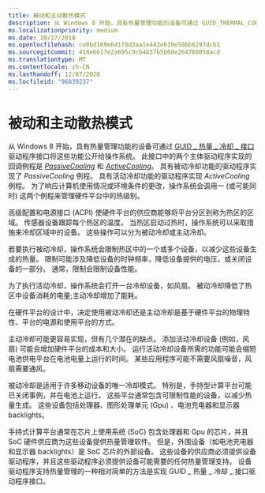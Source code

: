 ```yaml
---
title: 被动和主动散热模式
description: 从 Windows 8 开始，具有热量管理功能的设备可通过 GUID_THERMAL_COOLING_INTERFACE 驱动程序界面将这些功能公开给操作系统。
ms.localizationpriority: medium
ms.date: 10/17/2018
ms.openlocfilehash: ce0bd169e641f8d3aa1e442e619e50bb6297dcb1
ms.sourcegitcommit: 418e6617e2a695c9cb4b37b5b60e264760858acd
ms.translationtype: MT
ms.contentlocale: zh-CN
ms.lasthandoff: 12/07/2020
ms.locfileid: "96839237"
---
```

# <a name="passive-and-active-cooling-modes"></a>被动和主动散热模式


从 Windows 8 开始，具有热量管理功能的设备可通过 [GUID \_ 热量 \_ 冷却 \_ 接口](https://msdn.microsoft.com/library/windows/hardware/hh698265) 驱动程序接口将这些功能公开给操作系统。 此接口中的两个主体驱动程序实现的回调例程是 [*PassiveCooling*](/previous-versions/hh698270(v=vs.85)) 和 [*ActiveCooling*](/previous-versions/hh698235(v=vs.85))。 具有被动冷却功能的驱动程序实现了 *PassiveCooling* 例程。 具有活动冷却功能的驱动程序实现 *ActiveCooling* 例程。 为了响应计算机使用情况或环境条件的更改，操作系统会调用一 (或可能同时) 这两个例程来管理硬件平台中的热级别。

高级配置和电源接口 (ACPI) 使硬件平台的供应商能够将平台分区到称为热区的区域。 传感器设备跟踪每个热区的温度。 当热区启动过热时，操作系统可以采取措施来冷却区域中的设备。 这些操作可以分为被动冷却或主动冷却。

若要执行被动冷却，操作系统会限制热区中的一个或多个设备，以减少这些设备生成的热量。 限制可能涉及降低设备的时钟频率，降低设备提供的电压，或关闭设备的一部分。 通常，限制会限制设备性能。

为了执行活动冷却，操作系统会打开一台冷却设备，如风扇。 被动冷却降低了热区中设备消耗的电量;主动冷却增加了能耗。

在硬件平台的设计中，决定使用被动冷却还是主动冷却是基于硬件平台的物理特性、平台的电源和使用平台的方式。

主动冷却可能更容易实现，但有几个潜在的缺点。 添加活动冷却设备 (例如，风扇) 可能会增加硬件平台的成本和大小。 运行活动冷却设备所需的功能可能会缩短电池供电平台在电池电量上运行的时间。 某些应用程序可能不需要风扇噪音，风扇需要通风。

被动冷却是适用于许多移动设备的唯一冷却模式。 特别是，手持型计算平台可能已关闭事例，并在电池上运行。 这些平台通常包含可限制性能的设备，以减少热量生成。 这些设备包括处理器、图形处理单元 (Gpu) 、电池充电器和显示器 backlights。

手持式计算平台通常在芯片上使用系统 (SoC) 包含处理器和 Gpu 的芯片，并且 SoC 硬件供应商为这些设备提供热量管理软件。 但是，外围设备（如电池充电器和显示器 backlights）是 SoC 芯片的外部设备。 这些设备的供应商必须提供设备驱动程序，并且这些驱动程序必须提供设备可能需要的任何热量管理支持。 设备驱动程序支持热量管理的一种相对简单的方法是实现 GUID \_ 热量 \_ 冷却 \_ 接口驱动程序接口。

 

